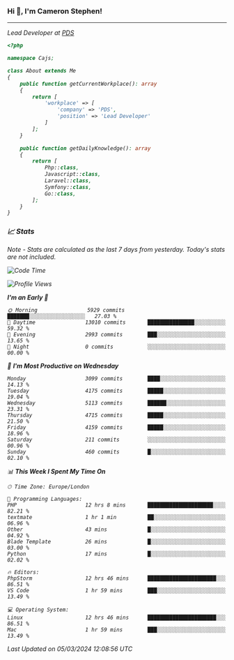 ### Hi 👋, I'm Cameron Stephen!
<hr>
<p><em>Lead Developer at <a href="https://prindatasolutions.co.uk">PDS</a></p>


```php
<?php

namespace Cajs;

class About extends Me
{
    public function getCurrentWorkplace(): array
    {
        return [
            'workplace' => [
                'company' => 'PDS',
                'position' => 'Lead Developer'
            ]
        ];
    }

    public function getDailyKnowledge(): array
    {
        return [
            Php::class,
            Javascript::class,
            Laravel::class,
            Symfony::class,
            Go::class,
        ];
    }
}
```

### 📈 Stats
<p><em>Note - Stats are calculated as the last 7 days from yesterday. Today's stats are not included.</em></p>


<!--START_SECTION:waka-->
![Code Time](http://img.shields.io/badge/Code%20Time-3%2C716%20hrs%2011%20mins-blue)

![Profile Views](http://img.shields.io/badge/Profile%20Views-0-blue)

**I'm an Early 🐤** 

```text
🌞 Morning                5929 commits        ███████░░░░░░░░░░░░░░░░░░   27.03 % 
🌆 Daytime                13010 commits       ███████████████░░░░░░░░░░   59.32 % 
🌃 Evening                2993 commits        ███░░░░░░░░░░░░░░░░░░░░░░   13.65 % 
🌙 Night                  0 commits           ░░░░░░░░░░░░░░░░░░░░░░░░░   00.00 % 
```
📅 **I'm Most Productive on Wednesday** 

```text
Monday                   3099 commits        ████░░░░░░░░░░░░░░░░░░░░░   14.13 % 
Tuesday                  4175 commits        █████░░░░░░░░░░░░░░░░░░░░   19.04 % 
Wednesday                5113 commits        ██████░░░░░░░░░░░░░░░░░░░   23.31 % 
Thursday                 4715 commits        █████░░░░░░░░░░░░░░░░░░░░   21.50 % 
Friday                   4159 commits        █████░░░░░░░░░░░░░░░░░░░░   18.96 % 
Saturday                 211 commits         ░░░░░░░░░░░░░░░░░░░░░░░░░   00.96 % 
Sunday                   460 commits         █░░░░░░░░░░░░░░░░░░░░░░░░   02.10 % 
```


📊 **This Week I Spent My Time On** 

```text
🕑︎ Time Zone: Europe/London

💬 Programming Languages: 
PHP                      12 hrs 8 mins       █████████████████████░░░░   82.21 % 
textmate                 1 hr 1 min          ██░░░░░░░░░░░░░░░░░░░░░░░   06.96 % 
Other                    43 mins             █░░░░░░░░░░░░░░░░░░░░░░░░   04.92 % 
Blade Template           26 mins             █░░░░░░░░░░░░░░░░░░░░░░░░   03.00 % 
Python                   17 mins             █░░░░░░░░░░░░░░░░░░░░░░░░   02.02 % 

🔥 Editors: 
PhpStorm                 12 hrs 46 mins      ██████████████████████░░░   86.51 % 
VS Code                  1 hr 59 mins        ███░░░░░░░░░░░░░░░░░░░░░░   13.49 % 

💻 Operating System: 
Linux                    12 hrs 46 mins      ██████████████████████░░░   86.51 % 
Mac                      1 hr 59 mins        ███░░░░░░░░░░░░░░░░░░░░░░   13.49 % 
```


 Last Updated on 05/03/2024 12:08:56 UTC
<!--END_SECTION:waka-->
